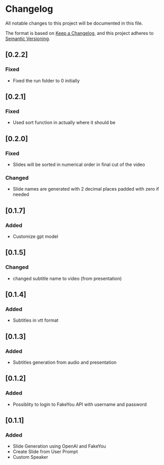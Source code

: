 # Changelog

All notable changes to this project will be documented in this file.

The format is based on [Keep a Changelog](https://keepachangelog.com/en/1.0.0/),
and this project adheres to [Semantic Versioning](https://semver.org/spec/v2.0.0.html).

## [0.2.2]

### Fixed

- Fixed the run folder to 0 initially

## [0.2.1]

### Fixed

- Used sort function in actually where it should be

## [0.2.0]

### Fixed

- Slides will be sorted in numerical order in final cut of the video

### Changed

- Slide names are generated with 2 decimal places padded with zero if needed

## [0.1.7]

### Added

- Customize gpt model

## [0.1.5]

### Changed

- changed subtitle name to video (from presentation)

## [0.1.4]

### Added

- Subtitles in vtt format

## [0.1.3]

### Added

- Subtitles generation from audio and presentation

## [0.1.2]

### Added

- Possiblity to login to FakeYou API with username and password

## [0.1.1]

### Added

- Slide Generation using OpenAI and FakeYou
- Create Slide from User Prompt
- Custom Speaker
